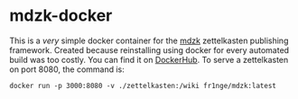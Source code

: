# mdzk-docker

This is a *very* simple docker container for the
[mdzk](https://github.com/mdzk-rs/mdzk) zettelkasten publishing framework.
Created because reinstalling using docker for every automated build was too
costly.  You can find it on
[DockerHub](https://hub.docker.com/r/fr1nge/mdzk/).
To serve a zettelkasten on port 8080, the command is:

```
docker run -p 3000:8080 -v ./zettelkasten:/wiki fr1nge/mdzk:latest
```
